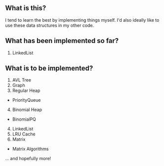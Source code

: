 ## What is this?

I tend to learn the best by implementing things myself. 
I'd also ideally like to use these data structures in my other code. 

## What has been implemented so far? 

1. LinkedList

## What is to be implemented?

1. AVL Tree
2. Graph
3. Regular Heap
  - PriorityQueue
4. Binomial Heap
  - BinomialPQ
4. LinkedList
5. LRU Cache
6. Matrix
  - Matrix Algorithms

... and hopefully more!

